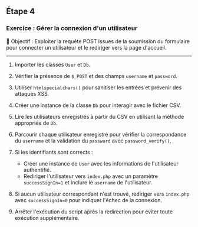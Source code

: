 ## Étape 4

### Exercice : Gérer la connexion d'un utilisateur

🎯 Objectif : Exploiter la requête POST issues de la soumission du formulaire pour connecter un utilisateur
et le rediriger vers la page d'accueil.

---

1. Importer les classes `User` et `Db`.
2. Vérifier la présence de `$_POST` et des champs `username` et `password`.
3. Utiliser `htmlspecialchars()` pour sanitiser les entrées et prévenir des attaques XSS.
4. Créer une instance de la classe `Db` pour interagir avec le fichier CSV.

5. Lire les utilisateurs enregistrés à partir du CSV en utilisant la méthode appropriée de `Db`.
6. Parcourir chaque utilisateur enregistré pour vérifier la correspondance du `username` et la validation du `password` avec `password_verify()`.
7. Si les identifiants sont corrects :
    - Créer une instance de `User` avec les informations de l'utilisateur authentifié.
    - Rediriger l'utilisateur vers `index.php` avec un paramètre `successSignIn=1` et inclure le `username` de l'utilisateur.
8. Si aucun utilisateur correspondant n'est trouvé, rediriger vers `index.php` avec `successSignIn=0` pour indiquer l'échec de la connexion.
9. Arrêter l'exécution du script après la redirection pour éviter toute exécution supplémentaire.
